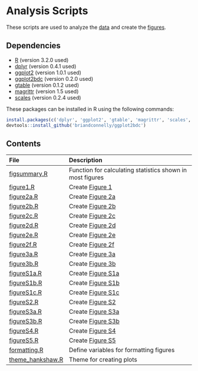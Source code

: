 # Analysis Scripts

These scripts are used to analyze the [data](../data) and create the
[figures](../figures).

## Dependencies

* [R](http://www.r-project.org) (version 3.2.0 used)
* [dplyr](http://cran.r-project.org/web/packages/dplyr/) (version 0.4.1 used)
* [ggplot2](http://cran.r-project.org/web/packages/ggplot2/) (version 1.0.1 used)
* [ggplot2bdc](https://github.com/briandconnelly/ggplot2bdc/) (version 0.2.0 used)
* [gtable](http://cran.r-project.org/web/packages/gtable/) (version 0.1.2 used)
* [magrittr](http://cran.r-project.org/web/packages/magrittr/) (version 1.5 used)
* [scales](http://cran.r-project.org/web/packages/scales/) (version 0.2.4 used)

These packages can be installed in R using the following commands:

```r
install.packages(c('dplyr', 'ggplot2', 'gtable', 'magrittr', 'scales', 'devtools'))
devtools::install_github('briandconnelly/ggplot2bdc')
```

## Contents

| File               | Description                                       |
|:-------------------|:--------------------------------------------------|
| [figsummary.R](figsummary.R) | Function for calculating statistics shown in most figures |
| [figure1.R](figure1.R) | Create [Figure 1](../figures/Figure1.png)     |
| [figure2a.R](figure2a.R) | Create [Figure 2a](../figures/Figure2a.png) |
| [figure2b.R](figure2b.R) | Create [Figure 2b](../figures/Figure2b.png) |
| [figure2c.R](figure2c.R) | Create [Figure 2c](../figures/Figure2c.png) |
| [figure2d.R](figure2d.R) | Create [Figure 2d](../figures/Figure2d.png) |
| [figure2e.R](figure2e.R) | Create [Figure 2e](../figures/Figure2e.png) |
| [figure2f.R](figure2f.R) | Create [Figure 2f](../figures/Figure2f.png) |
| [figure3a.R](figure3a.R) | Create [Figure 3a](../figures/Figure3a.png) |
| [figure3b.R](figure3b.R) | Create [Figure 3b](../figures/Figure3b.png) |
| [figureS1a.R](figureS1a.R) | Create [Figure S1a](../figures/FigureS1a.png) |
| [figureS1b.R](figureS1b.R) | Create [Figure S1b](../figures/FigureS1b.png) |
| [figureS1c.R](figureS1c.R) | Create [Figure S1c](../figures/FigureS1c.png) |
| [figureS2.R](figureS2.R) | Create [Figure S2](../figures/FigureS2.png) |
| [figureS3a.R](figureS3a.R) | Create [Figure S3a](../figures/FigureS3a.png) |
| [figureS3b.R](figureS3b.R) | Create [Figure S3b](../figures/FigureS3b.png) |
| [figureS4.R](figureS4.R) | Create [Figure S4](../figures/FigureS4.png) |
| [figureS5.R](figureS5.R) | Create [Figure S5](../figures/FigureS5.png) |
| [formatting.R](formatting.R) | Define variables for formatting figures |
| [theme_hankshaw.R](theme_hankshaw.R) | Theme for creating plots        |


